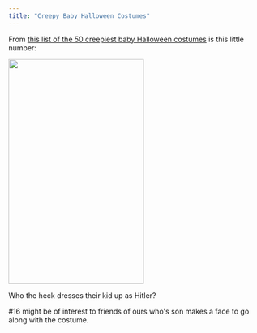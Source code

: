 ```yaml
---
title: "Creepy Baby Halloween Costumes"
---
```

<p>From <a href="http://www.bestweekever.tv/2010-10-14/the-50-creepiest-baby-halloween-costumes/">this list of the 50 creepiest baby Halloween costumes</a> is this little number:</p>
<p><img src="https://chrisenns.com/wp-content/uploads/2010/10/hitlerbaby.jpeg" alt="" title="hitlerbaby" width="267" height="443" class="aligncenter size-full wp-image-17827" /></p>
<p>Who the heck dresses their kid up as Hitler?</p>
<p>#16 might be of interest to friends of ours who's son makes a face to go along with the costume.</p>
